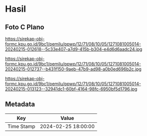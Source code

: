 # Hasil

## Foto C Plano

https://sirekap-obj-formc.kpu.go.id/9bc1/pemilu/ppwp/12/71/08/10/05/1271081005014-20240215-012618--5c33e407-a7d9-415b-b304-e4d6d6aadc24.jpg

https://sirekap-obj-formc.kpu.go.id/9bc1/pemilu/ppwp/12/71/08/10/05/1271081005014-20240215-012737--b431f150-9aeb-47b9-ad98-a0b0ed696b2c.jpg

https://sirekap-obj-formc.kpu.go.id/9bc1/pemilu/ppwp/12/71/08/10/05/1271081005014-20240215-013123--32941dc1-60bf-4164-98fc-6950bf5d1796.jpg


## Metadata

| Key        | Value               |
| ---------- | ------------------- |
| Time Stamp | 2024-02-25 18:00:00 |



